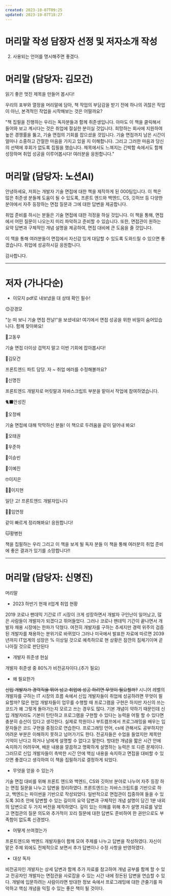 ```yaml
---
created: 2023-10-07T09:25
updated: 2023-10-07T18:27
---
```

# 머리말 작성 담장자 선정 및 저자소개 작성

2) 사용되는 언어를 명시해주면 좋겠다.

# 머리말 (담당자: 김모건)

읽기 좋은 멋진 제목을 만들어 봅시다!

우리의 포부와 열정을 머리말에 담아, 책 작업의 부담감을 받기 전에 하나의 귀찮은 작업이 아닌, 본격적인 작업을 시작해보는 것은 어떨까요?

"책 집필을 진행하는 우리는 독자분들과 함께 취준생입니다. 아마도 이 책을 클릭해서 들어와 보고 계시다는 것은 취업에 절실한 분이실 것입니다. 희망하는 회사에 지원하여 높은 경쟁률을 뚫고, 기술 면접의 기회를 잡으셨을 것입니다. 기술 면접까지 남은 시간이 얼마나 소중하고 간절한 마음을 가지고 있을 지 이해합니다. 그리고 그러한 마음과 당신의 선택에 후회가 없도록 집필을 했습니다. 제목에서도 느껴지는 긴박함 속에서도 함께 성장하며 취업 성공을 이루어봅시다! 여러분을 응원합니다." 

# 머리말 (담당자: 노션AI)

안녕하세요, 저희는 개발자 기술 면접에 대한 책을 제작하게 된 000팀입니다. 이 책은 많은 취준생 분들께 도움이 될 수 있도록, 프론트 엔드와 백엔드, CS, 깃허브 등 다양한 분야에서 자주 등장하는 면접 질문과 그에 대한 답변을 제공합니다.

취업 준비를 하시는 분들은 기술 면접에 대한 걱정을 하실 것입니다. 이 책을 통해, 면접에서 어떤 질문이 나오는지 미리 파악하고 준비할 수 있습니다. 또한, 면접관이 원하는 요약 답변과 구체적인 개념 설명을 제공하여, 면접 대비에 큰 도움을 줄 것입니다.

이 책을 통해 여러분들이 면접에서 자신감 있게 대답할 수 있도록 도와드릴 수 있으면 좋겠습니다. 취업에 성공하시길 응원합니다.

감사합니다.

---

# 저자 (가나다순)

- 이모지 pdf로 내보냈을 대 상태 확인 필수!

😊강경모

"눈 떠 보니 기술 면접 전날!"을 보셨네요! 여기에서 면접 성공을 위한 비밀이 숨어있습니다. 함께 찾아봐요!

🎃고동우

기술 면접 더이상 겁먹지 말고 이번 기회에 잡아봅시다!

🌟김모건

프론트엔드 파트 담당. 자 ~ 취업 에러를 수정해볼까요?

👤신명진

프론트엔드 개발자로 머릿말과 자바스크립트 부분을 맡아서 작업에 참여하였습니다.

🐈‍⬛안성진

🏸오정배

기술 면접에 대해 막막하신 분들! 이 책으로 두려움을 같이 덜어내 봐요!

👤오태권

🌅우준하 

🚀이승빈

👤이예진

🤓이지은

🖐🏻이지현

일단 고! 프론트엔드 개발자입니다

🧚‍♀️임연정

같이 빠르게 정리해봐요! 응원합니다!

🐱황병헌

책을 집필하는 우리 그리고 이 책을 보게 될 독자 분들 이 책을 통해 여러분의 취업 준비에 좋은 결과가 있기를 소망합니다!!

---

# 머리말 (담당자: 신명진)

머리말

- 2023 하반기 현재 it업계 취업 현황

2019 코로나 팬데믹 기간로 IT 시장이 크게 성장하면서 개발자 구인난이 일어났고, 많은 사람들이 개발자가 되겠다고 뛰어들었다. 그러나 코로나 팬데믹 기간이 끝나면서 개발자 채용 시장에는 한파가 닥쳤다. 여전히 개발자를 구하는 추세지만 경력 위주의 검증된 개발자를 채용하는 분위기로 바뀌었다 그러나 미국에서 발표한 자료에 따르면 2039년까지 IT업계의 성장은 % 이상일 것으로 예측하므로 현 상황은 잠깐의 침체기이며 곧 나아질 것으로 판단된다

- 개발자 취준생 현실

개발자 취준생 중 80%가 비전공자이다.(추가 필요)

- 왜 필요한가

~~신입 개발자가 경력직을 뛰어 넘고 취업에 성공 하려면 무엇이 필요할까?~~ 시니어 레벨의 개발자를 구하는 IT 시장의 흐름 속에서 신입 개발자들이 취업에 성공하려면 무엇이 필요할까? 많은 현업 개발자들이 업무를 수행할 때 프로그램을 구현은 하지만 자신의 쓰는 코드가 왜 그렇게 돌아가는지 모르고 쓰는 경우도 많다. 기본 개념이 약하기 때문인데 신입 개발자라도 기본이 탄탄하고 프로그램을 구현할 수 있다는 능력을 어필 할 수 있다면 충분히 승산이 있다고 생각한다. 실제로 학원이나 부트캠프에서 프로그래밍을 배우는 입문자들은 코드 구현을 중점으로 연습한다. 프로그래밍 언어, cs에 관해서도 공부하지만 어려운 부분은 이해하지 못하고 넘어가기도 한다. 전공자들은 수업을 들었지만 제목만 기억이 난다고 하거나 남에게 설명할 수 없다고 말한다. 방대한 개념을 짧은 시간 안에 숙지하기 어려우며, 배운 내용을 깔끔하고 명확하게 설명하는 능력은 또 다른 문제이다. 그러므로 신입 개발자들이 촉박한 시간 안에 핵심 내용을 숙지하고 면접을 대비할 수 있으면 좋겠다고 생각하여 이 책을 집필하기로 결정하게 되었다.

- 무엇을 얻을 수 있는가

기술 면접 대비를 위해 프론트 엔드와 백엔드, CS와 깃허브 분야로 나누어 자주 등장 하는 면접 질문을 나누고 답변을 정리하였다. 프론트엔드는 자바스크립트를 기반으로 하고, 백엔드는 파이썬을 기반으로 작성되었다. 일반적으로 면접관이 집중하여 들을 수 있도록 30초 안에 답변할 수 있는 길이의 요약 답변과 구체적인 개념 설명이 담긴 1분 내외의 답변으로 두 가지 버전을 제작하였다. 깊이 있는 이해를 위해 추가 설명 자료를 넣었고 면접관의 질문 의도와 추가적이 꼬리 질문에 대한 답변도 준비하여 한 권만으로도 부족함이 없도록 신경썼다.

- 어떻게 쓰여졌는가

프론트엔드와 백엔드 개발자들이 함께 모여 주제를 나누고 답변을 작성하였다. 자신이 맡은 주제 외에도 전체적으로 보면서 추가 답변이나 수정 사항을 반영하였다.

- 대상 독자

비전공자인 개발자는 상세 답변과 함께 추가 자료를 참고하여 개념 공부를 함께 할 수 있고 전공자인 개발자는 면접관을 사로잡을 수 있는 시간 내에 정돈된 답변을 연습할 수 있다. 개발에 입문하려는 사람이라면 방대한 정보 속에서 프로그래밍에 대한 큰줄기를 파악하고 핵심 개념을 익힐 수 있는 좋은 책이 될 것이다.
